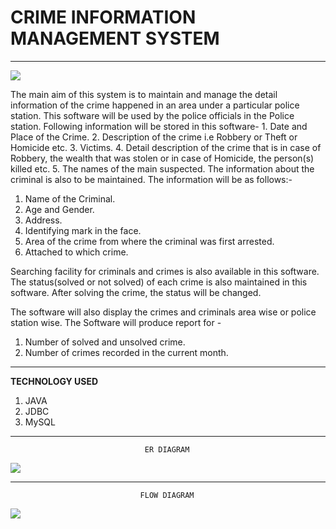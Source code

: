 # CRIME INFORMATION MANAGEMENT SYSTEM 

*************************************

<img src="https://user-images.githubusercontent.com/112754704/229331556-365289d4-881d-4906-9e40-d7c0141b9fb9.png">

The main aim of this system is to maintain and manage the detail information of the crime happened in  an  area under a particular police station. This software will be used by the police officials in the Police station. Following information will be stored in this software-
        1. Date and Place of the Crime.
        2. Description of the crime i.e Robbery or Theft or Homicide etc.
        3. Victims.
        4. Detail description of the crime that is in case of Robbery, the wealth that was stolen or in case of Homicide, the person(s) killed etc.
        5. The names of the main suspected.
The information about the criminal is also to be maintained. The information will be as follows:-
1. Name of the Criminal.
2. Age and Gender.
3. Address.
4. Identifying mark in the face.
5. Area of the crime from where the criminal was first arrested.
6. Attached to which crime.

Searching facility for criminals and crimes is also available in this software. The status(solved or not solved) of each crime is also  maintained in this software. After solving the crime, the status will be changed. 

The software will also display the crimes and criminals area wise or police station wise. The Software will produce report for -
1. Number of solved and unsolved crime.
2. Number of crimes recorded in the current month.

----------------------------------------------------------------------------------------------------------

<b>TECHNOLOGY USED</b>
1. JAVA
2. JDBC
4. MySQL
----------------------------------------------------------------------------------------------------------

                                  ER DIAGRAM 

<img src="https://user-images.githubusercontent.com/112754704/229391827-c443fc0d-6691-4318-8656-d83033e426d1.png
">


----------------------------------------------------------------------------------------------------------
                                 FLOW DIAGRAM 

<img src="https://github.com//blob/main/images/Untitled%20Diagram.drawio%20(2).png?raw=true">

